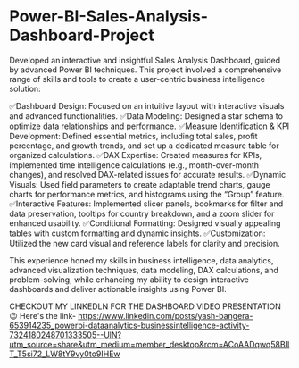 # Power-BI-Sales-Analysis-Dashboard-Project

Developed an interactive and insightful Sales Analysis Dashboard, guided by advanced Power BI techniques. This project involved a comprehensive range of skills and tools to create a user-centric business intelligence solution:

✅Dashboard Design: Focused on an intuitive layout with interactive visuals and advanced functionalities.
  ✅Data Modeling: Designed a star schema to optimize data relationships and performance.
  ✅Measure Identification & KPI Development: Defined essential metrics, including total sales, profit percentage, and growth trends, and set up a dedicated measure table for organized calculations.
  ✅DAX Expertise: Created measures for KPIs, implemented time intelligence calculations (e.g., month-over-month changes), and resolved DAX-related issues for accurate results.
  ✅Dynamic Visuals: Used field parameters to create adaptable trend charts, gauge charts for performance metrics, and histograms using the “Group” feature.
  ✅Interactive Features: Implemented slicer panels, bookmarks for filter and data preservation, tooltips for country breakdown, and a zoom slider for enhanced usability.
  ✅Conditional Formatting: Designed visually appealing tables with custom formatting and dynamic insights.
  ✅Customization: Utilized the new card visual and reference labels for clarity and precision.

This experience honed my skills in business intelligence, data analytics, advanced visualization techniques, data modeling, DAX calculations, and problem-solving, while enhancing my ability to design interactive dashboards and deliver actionable insights using Power BI. 

CHECKOUT MY LINKEDLN FOR THE DASHBOARD VIDEO PRESENTATION 😉
Here's the link- https://www.linkedin.com/posts/yash-bangera-653914235_powerbi-dataanalytics-businessintelligence-activity-7324180248701333505--UlN?utm_source=share&utm_medium=member_desktop&rcm=ACoAADqwq58BIIT_T5si72_LW8tY9vy0to9IHEw 
